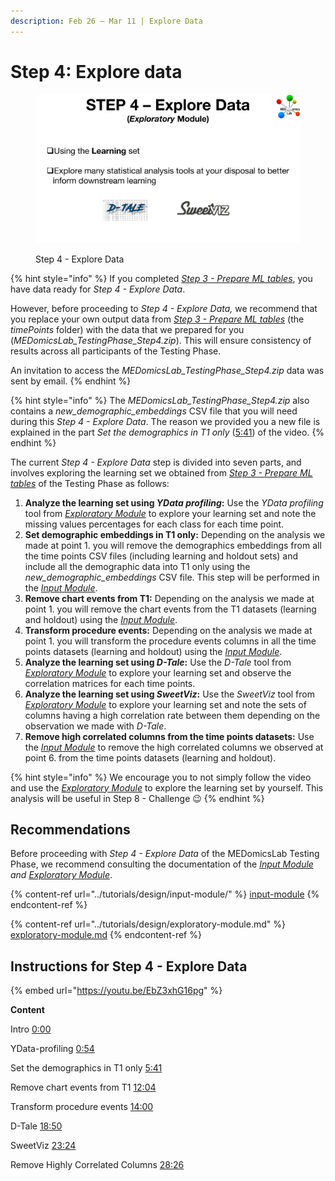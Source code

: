 ```yaml
---
description: Feb 26 – Mar 11 | Explore Data
---
```


# Step 4: Explore data

<figure><img src="../.gitbook/assets/MEDomicsLab-TestingPhase-12.png" alt=""><figcaption><p>Step 4 - Explore Data</p></figcaption></figure>

{% hint style="info" %}
If you completed [_Step 3 - Prepare ML tables_](step-3.md), you have data ready for _Step 4 - Explore Data_.&#x20;

However, before proceeding to _Step 4 - Explore Data,_ we recommend that you replace your own output data from [_Step 3 - Prepare ML tables_](step-3.md) (the _timePoints_ folder) with the data that we prepared for you (_MEDomicsLab\_TestingPhase\_Step4.zip_). This will ensure consistency of results across all participants of the Testing Phase.&#x20;

An invitation to access the _MEDomicsLab\_TestingPhase\_Step4.zip_ data was sent by email.&#x20;
{% endhint %}

{% hint style="info" %}
The _MEDomicsLab\_TestingPhase\_Step4.zip_ also contains a _new\_demographic\_embeddings_ CSV file that you will need during this _Step 4 - Explore Data_. The reason we provided you a new file is explained in the part _Set the demographics in T1 only_ ([5:41](https://www.youtube.com/watch?v=EbZ3xhG16pg\&t=341s)) of the video.
{% endhint %}

The current _Step 4 - Explore Data_ step is divided into seven parts, and involves exploring the learning set we obtained from [_Step 3 - Prepare ML tables_](step-3.md) of the Testing Phase as follows:

1. **Analyze the learning set using **_**YData profiling**_**:** Use the _YData profiling_ tool from [_Exploratory Module_](../tutorials/design/exploratory-module.md) to explore your learning set and note the missing values percentages for each class for each time point.
2. **Set demographic embeddings in T1 only:** Depending on the analysis we made at point 1. you will remove the demographics embeddings from all the time points CSV files (including learning and holdout sets) and include all the demographic data into T1 only using the _new\_demographic\_embeddings_ CSV file. This step will be performed in the [_Input Module_](../tutorials/design/input-module/).
3. **Remove chart events from T1:** Depending on the analysis we made at point 1. you will remove the chart events from the T1 datasets (learning and holdout) using the [_Input Module_](../tutorials/design/input-module/).
4. **Transform procedure events:** Depending on the analysis we made at point 1. you will transform the procedure events columns in all the time points datasets (learning and holdout) using the  [_Input Module_](../tutorials/design/input-module/).
5. **Analyze the learning set using  **_**D-Tale**_**:** Use the _D-Tale_ tool from [_Exploratory Module_](../tutorials/design/exploratory-module.md) to explore your learning set and observe the correlation matrices for each time points.
6. **Analyze the learning set using  **_**SweetViz**_**:** Use the _SweetViz_ tool from [_Exploratory Module_](../tutorials/design/exploratory-module.md) to explore your learning set and note the sets of columns having a high correlation rate between them depending on the observation we made with _D-Tale_.
7. **Remove high correlated columns from the time points datasets:** Use the [_Input Module_](../tutorials/design/input-module/) to remove the high correlated columns we observed at point 6. from the time points datasets (learning and holdout).

{% hint style="info" %}
We encourage you to not simply follow the video and use the [_Exploratory Module_](../tutorials/design/exploratory-module.md) to explore the learning set by yourself. This analysis will be useful in Step 8 - Challenge :wink:&#x20;
{% endhint %}

## Recommendations

Before proceeding with _Step 4 - Explore Data_ of the MEDomicsLab Testing Phase, we recommend consulting the documentation of the [_Input Module_](https://medomics-udes.gitbook.io/medomicslab-docs/tutorials/design/input-module) _and_ [_Exploratory Module_](../tutorials/design/exploratory-module.md).

{% content-ref url="../tutorials/design/input-module/" %}
[input-module](../tutorials/design/input-module/)
{% endcontent-ref %}

{% content-ref url="../tutorials/design/exploratory-module.md" %}
[exploratory-module.md](../tutorials/design/exploratory-module.md)
{% endcontent-ref %}

## Instructions for Step 4 - Explore Data

{% embed url="https://youtu.be/EbZ3xhG16pg" %}

**Content**

Intro [0:00](https://www.youtube.com/watch?v=EbZ3xhG16pg\&t=0s)

YData-profiling [0:54](https://www.youtube.com/watch?v=EbZ3xhG16pg\&t=54s)

Set the demographics in T1 only [5:41](https://www.youtube.com/watch?v=EbZ3xhG16pg\&t=341s)

Remove chart events from T1 [12:04](https://www.youtube.com/watch?v=EbZ3xhG16pg\&t=724s)

Transform procedure events [14:00](https://www.youtube.com/watch?v=EbZ3xhG16pg\&t=840s)

D-Tale [18:50](https://www.youtube.com/watch?v=EbZ3xhG16pg\&t=1130s)

SweetViz [23:24](https://www.youtube.com/watch?v=EbZ3xhG16pg\&t=1404s)

Remove Highly Correlated Columns [28:26](https://www.youtube.com/watch?v=EbZ3xhG16pg\&t=1706s)
